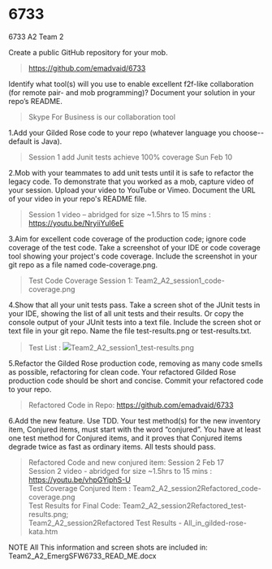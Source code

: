 # 6733
6733 A2 Team 2

  
Create a public GitHub repository for your mob.
                        
> https://github.com/emadvaid/6733



Identify what tool(s) will you use to enable excellent f2f-like collaboration (for remote pair- and mob programming)? 
Document your solution in your repo’s README.               
   > Skype For Business is our collaboration tool
                    
1.Add your Gilded Rose code to your repo (whatever language you choose--default is Java).           
   > Session 1 add Junit tests achieve 100% coverage Sun Feb 10

2.Mob with your teammates to add unit tests until it is safe to refactor the legacy code. To demonstrate that you worked as a mob, 
capture video of your session. Upload your video to YouTube or Vimeo. Document the URL of your video in your repo's README file.        
   > Session 1 video – abridged for size ~1.5hrs to 15 mins : https://youtu.be/NryiiYuI6eE

3.Aim for excellent code coverage of the production code; ignore code coverage of the test code. Take a screenshot of your IDE 
or code coverage tool showing your project's code coverage. Include the screenshot in your git repo as a file named code-coverage.png.       
   > Test  Code Coverage Session 1:   Team2_A2_session1_code-coverage.png
            
4.Show that all your unit tests pass. Take a screen shot of the JUnit tests in your IDE, showing the list of all unit tests and their results. 
Or copy the console output of your JUnit tests into a text file. Include the screen shot or text file in your git repo. Name the file test-results.png or test-results.txt.     
  >  Test List : <img src='https://raw.githubusercontent.com/magnumsferrari/swe_6733_assignment2/master/GildedRose-Refactoring-Kata/Team2_A2_session2Refactored_code-coverage.png'>Team2_A2_session1_test-results.png</img>
         
5.Refactor the Gilded Rose production code, removing as many code smells as possible, refactoring for clean code. Your refactored 
Gilded Rose production code should be short and concise. Commit your refactored code to your repo.     
  > Refactored Code in Repo:       https://github.com/emadvaid/6733

6.Add the new feature. Use TDD. Your test method(s) for the new inventory item, Conjured items, must start with the word “conjured”. You 
have at least one test method for Conjured items, and it proves that Conjured items degrade twice as fast as ordinary items. All tests should pass.            
  > Refactored Code and new conjured item:   Session 2  Feb 17          
  > Session 2 video  - abridged for size ~1.5hrs to 15 mins : https://youtu.be/vhpGYiphS-U           
  > Test Coverage Conjured Item : Team2_A2_session2Refactored_code-coverage.png           
  > Test Results for Final Code: Team2_A2_session2Refactored_test-results.png;                                       
  > Team2_A2_session2Refactored Test Results - All_in_gilded-rose-kata.htm
                                             
 NOTE All This information and screen shots are included in: Team2_A2_EmergSFW6733_READ_ME.docx
            
